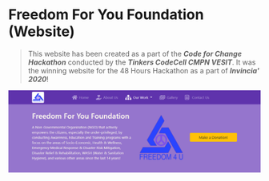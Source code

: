 # Freedom For You Foundation (Website)

> This website has been created as a part of the ***Code for Change Hackathon*** conducted by the ***Tinkers CodeCell CMPN VESIT***. It was the winning website for the 48 Hours Hackathon as a part of ***Invincia' 2020***!

<img src="./assets/images/Jumbotron.png" alt="Jumbotron" />

